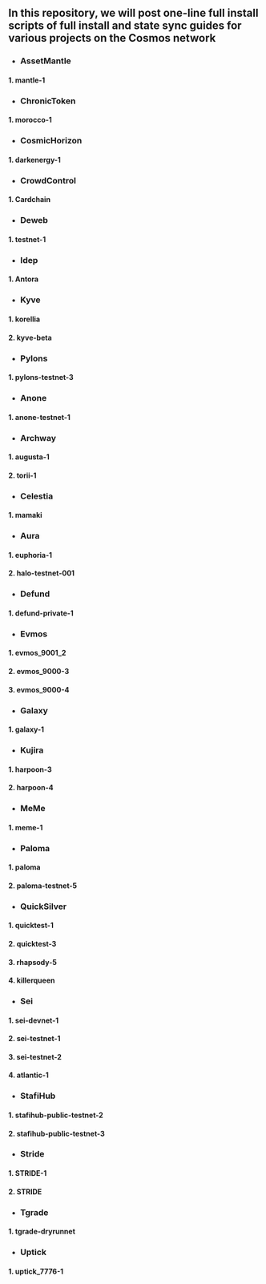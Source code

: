 ## In this repository, we will post one-line full install scripts of full install and state sync guides for various projects on the Cosmos network

* ### AssetMantle
 #### 1. mantle-1
* ### ChronicToken
 #### 1. morocco-1
* ### CosmicHorizon
 #### 1. darkenergy-1
* ### CrowdControl
 #### 1. Cardchain
* ### Deweb
 #### 1. testnet-1
* ### Idep
 #### 1. Antora
* ### Kyve
 #### 1. korellia
 #### 2. kyve-beta
* ### Pylons
 #### 1. pylons-testnet-3
* ### Anone
 #### 1. anone-testnet-1
* ### Archway
 #### 1. augusta-1
 #### 2. torii-1
* ### Celestia
 #### 1. mamaki
* ### Aura
 #### 1. euphoria-1
 #### 2. halo-testnet-001
* ### Defund
 #### 1. defund-private-1
* ### Evmos
 #### 1. evmos_9001_2
 #### 2. evmos_9000-3
 #### 3. evmos_9000-4
* ### Galaxy
 #### 1. galaxy-1
* ### Kujira
 #### 1. harpoon-3
 #### 2. harpoon-4
* ### MeMe
 #### 1. meme-1
* ### Paloma
 #### 1. paloma
 #### 2. paloma-testnet-5
* ### QuickSilver
 #### 1. quicktest-1
 #### 2. quicktest-3
 #### 3. rhapsody-5
 #### 4. killerqueen
* ### Sei
 #### 1. sei-devnet-1
 #### 2. sei-testnet-1
 #### 3. sei-testnet-2
 #### 4. atlantic-1
* ### StafiHub
 #### 1. stafihub-public-testnet-2
 #### 2. stafihub-public-testnet-3
* ### Stride
 #### 1. STRIDE-1
 #### 2. STRIDE
* ### Tgrade
 #### 1. tgrade-dryrunnet
* ### Uptick
 #### 1. uptick_7776-1
